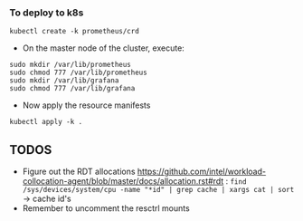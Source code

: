 ### To deploy to k8s

```
kubectl create -k prometheus/crd
```
* On the master node of the cluster, execute:
```
sudo mkdir /var/lib/prometheus
sudo chmod 777 /var/lib/prometheus
sudo mkdir /var/lib/grafana
sudo chmod 777 /var/lib/grafana
```
* Now apply the resource manifests
```
kubectl apply -k .
```

## TODOS
* Figure out the RDT allocations https://github.com/intel/workload-collocation-agent/blob/master/docs/allocation.rst#rdt : `find /sys/devices/system/cpu -name "*id" | grep cache | xargs cat | sort` -> cache id's
* Remember to uncomment the resctrl mounts
